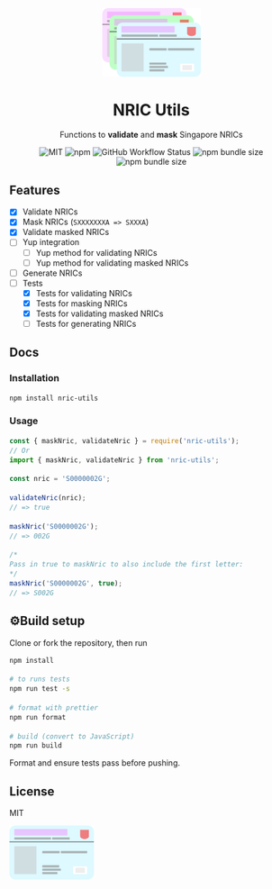 <p align="center">
  <img src="https://raw.githubusercontent.com/ninest/nric-utils/master/assets/nric-multiple.svg" alt="IC Cards including the ugly green one" width="175" >
</p>
<h1 align="center">NRIC Utils</h1>
<p align="center">Functions to <b>validate</b> and <b>mask</b> Singapore NRICs</p>
<p align="center">
  <img src="https://img.shields.io/github/license/ninest/nric-utils?style=flat-square" alt="MIT" />

  <img alt="npm" src="https://img.shields.io/npm/v/nric-utils?style=flat-square">

  <img alt="GitHub Workflow Status" src="https://img.shields.io/github/workflow/status/ninest/nric-utils/Run%20tests?style=flat-square">

  <img alt="npm bundle size" src="https://img.shields.io/bundlephobia/min/nric-utils?style=flat-square">

  <img alt="npm bundle size" src="https://img.shields.io/bundlephobia/minzip/nric-utils?style=flat-square">
</p>

## Features
- [x] Validate NRICs
- [x] Mask NRICs (`SXXXXXXXA => SXXXA`)
- [x] Validate masked NRICs
- [ ] Yup integration
  - [ ] Yup method for validating NRICs
  - [ ] Yup method for validating masked NRICs
- [ ] Generate NRICs
- [ ] Tests
  - [x] Tests for validating NRICs
  - [x] Tests for masking NRICs
  - [x] Tests for validating masked NRICs
  - [ ] Tests for generating NRICs

## Docs

### Installation

```bash
npm install nric-utils
```

### Usage

```js
const { maskNric, validateNric } = require('nric-utils');
// Or
import { maskNric, validateNric } from 'nric-utils';

const nric = 'S0000002G';

validateNric(nric); 
// => true

maskNric('S0000002G'); 
// => 002G

/* 
Pass in true to maskNric to also include the first letter:
*/
maskNric('S0000002G', true); 
// => S002G
```

## ⚙Build setup

Clone or fork the repository, then run

```bash
npm install

# to runs tests
npm run test -s

# format with prettier
npm run format

# build (convert to JavaScript)
npm run build
```

Format and ensure tests pass before pushing.

## License

MIT

<img src="https://raw.githubusercontent.com/ninest/nric-utils/master/assets/nric.svg" alt="Blue IC Card" width="150" >
